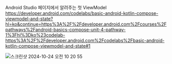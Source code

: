 Android Studio 페이지에서 알려주는 첫 ViewModel
https://developer.android.com/codelabs/basic-android-kotlin-compose-viewmodel-and-state?hl=ko&continue=https%3A%2F%2Fdeveloper.android.com%2Fcourses%2Fpathways%2Fandroid-basics-compose-unit-4-pathway-1%3Fhl%3Dko%23codelab-https%3A%2F%2Fdeveloper.android.com%2Fcodelabs%2Fbasic-android-kotlin-compose-viewmodel-and-state#1

![스크린샷 2024-10-24 오전 10 20 55](https://github.com/user-attachments/assets/58490495-70a6-476c-b924-46574ac67758)
